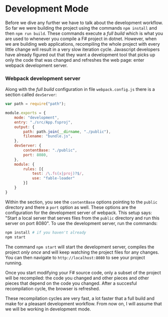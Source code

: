 # Development Mode

Before we dive any further we have to talk about the development workflow. So far we were building the project using the commands `npm install` and then `npm run build`. These commands execute a *full build* which is what you are used to whenever you compile a F# project in dotnet. However, when we are building web applications, recompiling the whole project with every little change will result in a very slow iteration cycle. Javascript developers have already figured out that they want a development tool that picks up only the code that was changed and refreshes the web page: enter webpack development server.  

### Webpack development server

Along with the *full build* configuration in file `webpack.config.js` there is a section called `devServer`:
```js {highlight: ['10-13']}
var path = require("path");

module.exports = {
    mode: "development",
    entry: "./src/App.fsproj",
    output: {
        path: path.join(__dirname, "./public"),
        filename: "bundle.js",
    },
    devServer: {
        contentBase: "./public",
        port: 8080,
    },
    module: {
        rules: [{
            test: /\.fs(x|proj)?$/,
            use: "fable-loader"
        }]
    }
}
```
Within the section, you see the `contentBase` options pointing to the `public` directory and there a `port` option as well. These options are the configuration for the development server of webpack. This setup says: "Start a local server that serves files from the `public` directory and run this server on port 8080". To use the development server, run the commands:
```bash
npm install # if you haven't already
npm start
```
The command `npm start` will start the development server, compiles the project *only once* and will keep watching the project files for any changes. You can then navigate to `http://localhost:8080` to see your project running. 

Once you start modifying your F# source code, only a subset of the project will be recompiled: the code you changed and other pieces and other pieces that depend on the code you changed. After a succesful recompilation cycle, the browser is refreshed. 

These recompilation cycles are very fast, a lot faster that a full build and make for a pleasant development workflow. From now on, I will assume that we will be working in development mode. 
